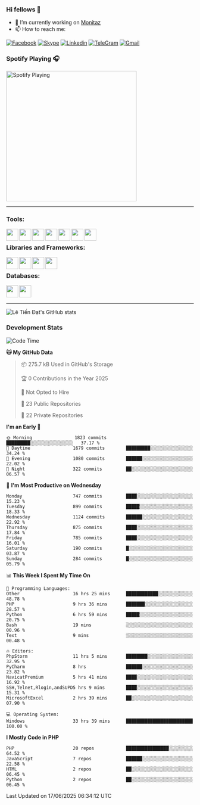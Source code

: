 ### Hi fellows 👋
- 🔭 I’m currently working on [Monitaz](https://monitaz.com/)
- 📫 How to reach me:

[![Facebook](https://img.shields.io/badge/Facebook-0000FF?logo=facebook&logoColor=white)](https://www.facebook.com/le.dat155)
[![Skype](https://img.shields.io/badge/Skype-blue?logo=skype&logoColor=white)](https://join.skype.com/invite/lr2sd8ZndbWr)
[![Linkedin](https://img.shields.io/badge/LinkedIn-0A66C2?logo=linkedin)](https://www.linkedin.com/in/ti%E1%BA%BFn-%C4%91%E1%BA%A1t-l%C3%AA-ba267a232/)
[![TeleGram](https://img.shields.io/badge/telegram-EF0EFF?logo=telegram)](https://t.me/subibi1505)
[![Gmail](https://img.shields.io/badge/Gmail-green?logo=gmail)](mailto:tiendat15599.dev@gmail.com)

### Spotify Playing 🎧
[<img src="https://tiendat-spotify.vercel.app/api/spotify" alt="Spotify Playing" width="350" />](https://open.spotify.com/user/21wi7t5t4zyugx5mgetrdo7xa)

---

### Tools:
<img align='left' height="32" width="32" src="https://upload.wikimedia.org/wikipedia/commons/thumb/c/c9/PhpStorm_Icon.svg/2048px-PhpStorm_Icon.svg.png">
<img align='left' height="32" width="32" src="https://upload.wikimedia.org/wikipedia/commons/thumb/1/1d/PyCharm_Icon.svg/1200px-PyCharm_Icon.svg.png">
<img align='left' height="32" width="32" src="https://cdn2.iconfinder.com/data/icons/pack1-baco-flurry-icons-style/512/XAMPP.png">
<img align='left' height="32" width="32" src="https://www.docker.com/wp-content/uploads/2022/03/vertical-logo-monochromatic.png">
<img align='left' height="32" width="32" src="https://www.mamp.info/images/icons/mamp-pro.png">
<img align='left' height="32" width="32" src="https://www.puttygen.com/wp-content/uploads/2019/05/Termius.png">
<img align='left' height="32" width="32" src="https://1475031.s21i.faiusr.com/4/1/ABUIABAEGAAg3dWc8AUoq7a8hAIwgAg4gAg.png">
<br>

### Libraries and Frameworks:
<img align='left' height="32" width="32" src="https://i0.wp.com/phocode.com/wp-content/uploads/2019/11/scrapyLogo.png?fit=300%2C300&ssl=1&w=640">
<img align='left' height="32" width="32" src="https://upload.wikimedia.org/wikipedia/commons/thumb/9/9a/Laravel.svg/985px-Laravel.svg.png">
<img align='left' height="32" width="32" src="https://cdn.worldvectorlogo.com/logos/codeigniter.svg">
<img align='left' height="32" width="32" src="https://upload.wikimedia.org/wikipedia/commons/thumb/e/ea/Zend-framework.svg/2560px-Zend-framework.svg.png">
<br>

### Databases:
<img align='left' height="32" width="32" src="https://download.logo.wine/logo/MySQL/MySQL-Logo.wine.png">
<img align='left' height="32" width="32" src="https://seeklogo.com/images/E/elasticsearch-logo-C75C4578EC-seeklogo.com.png">

<br>
<br>

---
![Lê Tiến Đạt's GitHub stats](https://github-readme-stats.vercel.app/api?username=tiendat15599&show_icons=true&count_private=true&theme=tokyonight)
### Development Stats


<!--START_SECTION:waka-->
![Code Time](http://img.shields.io/badge/Code%20Time-2%2C856%20hrs%2027%20mins-blue)

**🐱 My GitHub Data** 

> 📦 275.7 kB Used in GitHub's Storage 
 > 
> 🏆 0 Contributions in the Year 2025
 > 
> 🚫 Not Opted to Hire
 > 
> 📜 23 Public Repositories 
 > 
> 🔑 22 Private Repositories 
 > 
**I'm an Early 🐤** 

```text
🌞 Morning                1823 commits        █████████░░░░░░░░░░░░░░░░   37.17 % 
🌆 Daytime                1679 commits        █████████░░░░░░░░░░░░░░░░   34.24 % 
🌃 Evening                1080 commits        ██████░░░░░░░░░░░░░░░░░░░   22.02 % 
🌙 Night                  322 commits         ██░░░░░░░░░░░░░░░░░░░░░░░   06.57 % 
```
📅 **I'm Most Productive on Wednesday** 

```text
Monday                   747 commits         ████░░░░░░░░░░░░░░░░░░░░░   15.23 % 
Tuesday                  899 commits         █████░░░░░░░░░░░░░░░░░░░░   18.33 % 
Wednesday                1124 commits        ██████░░░░░░░░░░░░░░░░░░░   22.92 % 
Thursday                 875 commits         ████░░░░░░░░░░░░░░░░░░░░░   17.84 % 
Friday                   785 commits         ████░░░░░░░░░░░░░░░░░░░░░   16.01 % 
Saturday                 190 commits         █░░░░░░░░░░░░░░░░░░░░░░░░   03.87 % 
Sunday                   284 commits         █░░░░░░░░░░░░░░░░░░░░░░░░   05.79 % 
```


📊 **This Week I Spent My Time On** 

```text
💬 Programming Languages: 
Other                    16 hrs 25 mins      ████████████░░░░░░░░░░░░░   48.78 % 
PHP                      9 hrs 36 mins       ███████░░░░░░░░░░░░░░░░░░   28.57 % 
Python                   6 hrs 59 mins       █████░░░░░░░░░░░░░░░░░░░░   20.75 % 
Bash                     19 mins             ░░░░░░░░░░░░░░░░░░░░░░░░░   00.96 % 
Text                     9 mins              ░░░░░░░░░░░░░░░░░░░░░░░░░   00.48 % 

🔥 Editors: 
PhpStorm                 11 hrs 5 mins       ████████░░░░░░░░░░░░░░░░░   32.95 % 
PyCharm                  8 hrs               ██████░░░░░░░░░░░░░░░░░░░   23.82 % 
NavicatPremium           5 hrs 41 mins       ████░░░░░░░░░░░░░░░░░░░░░   16.92 % 
SSH,Telnet,Rlogin,andSUPD5 hrs 9 mins        ████░░░░░░░░░░░░░░░░░░░░░   15.31 % 
MicrosoftExcel           2 hrs 39 mins       ██░░░░░░░░░░░░░░░░░░░░░░░   07.90 % 

💻 Operating System: 
Windows                  33 hrs 39 mins      █████████████████████████   100.00 % 
```

**I Mostly Code in PHP** 

```text
PHP                      20 repos            ████████████████░░░░░░░░░   64.52 % 
JavaScript               7 repos             ██████░░░░░░░░░░░░░░░░░░░   22.58 % 
HTML                     2 repos             ██░░░░░░░░░░░░░░░░░░░░░░░   06.45 % 
Python                   2 repos             ██░░░░░░░░░░░░░░░░░░░░░░░   06.45 % 
```




 Last Updated on 17/06/2025 06:34:12 UTC
<!--END_SECTION:waka-->
